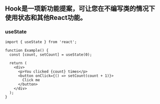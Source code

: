 
## Hook是一项新功能提案，可让您在不编写类的情况下使用状态和其他React功能。

### useState 
```
import { useState } from 'react';

function Example() {
  const [count, setCount] = useState(0);

  return (
    <div>
      <p>You clicked {count} times</p>
      <button onClick={() => setCount(count + 1)}>
        Click me
      </button>
    </div>
  );
}
```
